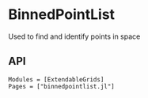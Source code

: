 # BinnedPointList
Used to find and identify points in space

## API
```@autodocs
Modules = [ExtendableGrids]
Pages = ["binnedpointlist.jl"]
```
